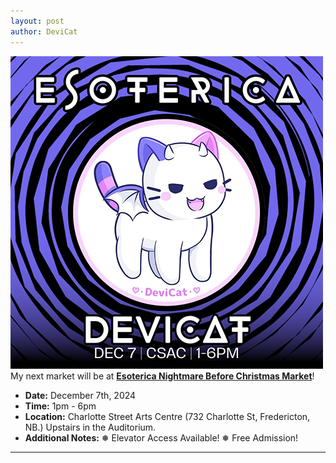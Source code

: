 ```yaml
---
layout: post
author: DeviCat
---
```


![](/img/EsotericaNightmareBeforeChristmas2024.png)
My next market will be at **[Esoterica Nightmare Before Christmas Market](https://www.facebook.com/share/183NXz1Rjp/)**!
<!--card-->
- **Date:** December 7th, 2024
- **Time:** 1pm &#45; 6pm
- **Location:** Charlotte Street Arts Centre (732 Charlotte St, Fredericton, NB.) Upstairs in the Auditorium.
- **Additional Notes:** ❅ Elevator Access Available! ❅ Free Admission!

---
